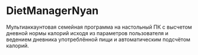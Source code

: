 # DietManagerNyan
Мультиаккаунтовая семейная программа на настольный ПК с высчетом дневной нормы калорий исходя из параметров пользователя и ведением дневника употреблённой пищи и автоматическим подсчётом калорий.
